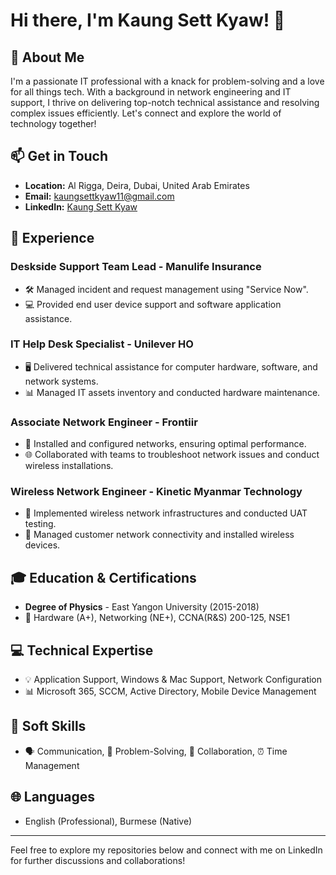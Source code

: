 # Hi there, I'm Kaung Sett Kyaw! 👋

## 🚀 About Me

I'm a passionate IT professional with a knack for problem-solving and a love for all things tech. With a background in network engineering and IT support, I thrive on delivering top-notch technical assistance and resolving complex issues efficiently. Let's connect and explore the world of technology together!

## 📫 Get in Touch

- **Location:** Al Rigga, Deira, Dubai, United Arab Emirates
- **Email:** kaungsettkyaw11@gmail.com
- **LinkedIn:** [Kaung Sett Kyaw](https://www.linkedin.com/in/kaungsettkyaw/)

## 💼 Experience

### Deskside Support Team Lead - Manulife Insurance
- 🛠 Managed incident and request management using "Service Now".
- 💻 Provided end user device support and software application assistance.

### IT Help Desk Specialist - Unilever HO
- 🖥 Delivered technical assistance for computer hardware, software, and network systems.
- 📊 Managed IT assets inventory and conducted hardware maintenance.

### Associate Network Engineer - Frontiir
- 📡 Installed and configured networks, ensuring optimal performance.
- 🌐 Collaborated with teams to troubleshoot network issues and conduct wireless installations.

### Wireless Network Engineer - Kinetic Myanmar Technology
- 📶 Implemented wireless network infrastructures and conducted UAT testing.
- 🔧 Managed customer network connectivity and installed wireless devices.

## 🎓 Education & Certifications

- **Degree of Physics** - East Yangon University (2015-2018)
- 🏅 Hardware (A+), Networking (NE+), CCNA(R&S) 200-125, NSE1

## 💻 Technical Expertise

- 💡 Application Support, Windows & Mac Support, Network Configuration
- 📊 Microsoft 365, SCCM, Active Directory, Mobile Device Management

## 🌟 Soft Skills

- 🗣 Communication, 🚀 Problem-Solving, 🤝 Collaboration, ⏰ Time Management

## 🌐 Languages

- English (Professional), Burmese (Native)

---

Feel free to explore my repositories below and connect with me on LinkedIn for further discussions and collaborations!
